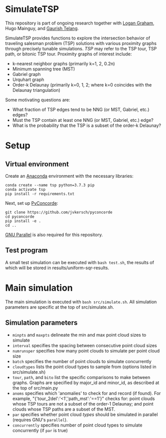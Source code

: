 # SimulateTSP
This repository is part of ongoing research together with [Logan Graham](https://github.com/LoganDGraham), Hugo Mainguy, and 
[Gaurish Telang](https://github.com/gtelang).

SimulateTSP provides functions to explore the intersection behavior of traveling salesman problem (TSP) solutions 
with various proximity graphs through precisely tunable simulations. _TSP_ may refer to the TSP tour, TSP path, or bitonic TSP tour. Proximity graphs of interest include:
- k-nearest neighbor graphs (primarily k=1, 2, 0.2n)
- Minimum spanning tree (MST)
- Gabriel graph
- Urquhart graph
- Order-k Delaunay (primarily k=0, 1, 2; where k=0 coincides with the Delaunay triangulation)

Some motivating questions are:
- What fraction of TSP edges tend to be NNG (or MST, Gabriel, etc.) edges?
- Must the TSP contain at least one NNG (or MST, Gabriel, etc.) edge?
- What is the probability that the TSP is a subset of the order-k Delaunay?

# Setup
## Virtual environment
Create an [Anaconda](https://www.anaconda.com) environment with the necessary libraries:
```
conda create --name tsp python=3.7.3 pip
conda activate tsp
pip install -r requirements.txt
```
Next, set up [PyConcorde](https://github.com/jvkersch/pyconcorde):
```
git clone https://github.com/jvkersch/pyconcorde
cd pyconcorde
pip install -e .
cd ..
```
[GNU Parallel](https://www.gnu.org/software/parallel/) is also required for this repository.

## Test program
A small test simulation can be executed with `bash test.sh`, the results of which will be stored in results/uniform-sqr-results.

# Main simulation
The main simulation is executed with `bash src/simulate.sh`. All simulation parameters are specific at the top of src/simulate.sh.
## Simulation parameters
- `minpts` and `maxpts` delineate the min and max point cloud sizes to simulate
- `interval` specifies the spacing between consecutive point cloud sizes
- `numrunsper` specifies how many point clouds to simulate per point cloud size
- `batch` specifies the number of point clouds to simulate concurrently
- `cloudtypes` lists the point cloud types to sample from (options listed in src/simulate.sh)
- `tour`, `path`, and `bito` list the specific comparisons to make between graphs. Graphs are specified by major_id and minor_id, as described at the top of src/main.py
- `anoms` specifies which 'anomalies' to check for and record (if found). For example, "{'tour_2del':'<1','path_mst':'==1'}" checks for: point clouds whose TSP tours are not a subset of the order-1 Delaunay; and point clouds whose TSP paths are a subset of the MST.
- `par` specifies whether point cloud _types_ should be simulated in parallel (requires GNU's `parallel`).
- `concurrently` specifies number of point cloud types to simulate concurrently (if `par` is true)

